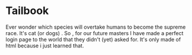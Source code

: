 # Tailbook
Ever wonder which species will overtake humans to become the supreme race.
It's cat (or dogs) .
So , for our future masters I have made a perfect login page to the world that they didn't (yet) asked for.
It's only made of html because i just learned that.

